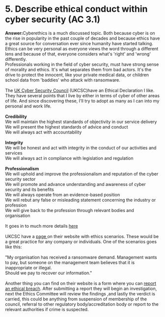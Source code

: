 # 5. Describe ethical conduct within cyber security (AC 3.1)

**Answer:**&#x43;yberethics is a much discussed topic. Both because cyber is on the rise in popularity in the past couple of decades and because ethics have a great source for conversation ever since humanity have started talking.  Ethics can be very personal as everyone views the word through a different lens and because of that, everyone considers what's 'right' and 'wrong' differently.\
Professionals working in the field of cyber security, must have strong sense of morality and ethics. It's what separates them from bad actors. It's the drive to protect the innocent, like your private medical data, or children school data from 'baddies' who attack with ransomware. \
\
The [UK Cyber Security Council](https://www.ukcybersecuritycouncil.org.uk/ethics/ethical-declaration/)  (UKCSC)have an Ethical Declaration I like. They have several points that I live by either in terms of cyber of other areas of life. And since discovering these, I'll try to adopt as many as I can into my personal and work life.\
\
**Credibility**\
We will maintain the highest standards of objectivity in our service delivery\
We will present the highest standards of advice and conduct\
We will always act with accountability\
\
**Integrity**\
We will be honest and act with integrity in the conduct of our activities and services\
We will always act in compliance with legislation and regulation\
\
**Professionalism**\
We will uphold and improve the professionalism and reputation of the cyber security sector\
We will promote and advance understanding and awareness of cyber security and its benefits\
We will always operate from an evidence-based position\
We will rebut any false or misleading statement concerning the industry or profession\
We will give back to the profession through relevant bodies and organisation\
\
It goes in to much more details [here](https://www.ukcybersecuritycouncil.org.uk/media/0f1emde3/code-of-ethics-july-2021.pdf)\
\
UKCSC have a [page ](https://www.ukcybersecuritycouncil.org.uk/ethics/ethics-scenarios/)on their website with ethics scenarios. These would be a great practice for any company or individuals. One of the scenarios goes like this:\
\
"My organisation has received a ransomware demand. Management wants to pay, but someone on the management team believes that it is inappropriate or illegal.\
Should we pay to recover our information."\
\
Another thing you can find on their website is a form where you can [report an ethical breach](https://www.ukcybersecuritycouncil.org.uk/ethics/ethical-breach-process/). After submitting a report they will begin an investigation, next the Ethics Committee will review the findings ,and lastly the verdict is carried, this could be anything from suspension of membership of the council, referral to other regulatory body/accreditation body or report to the relevant authorities if crime is suspected.
